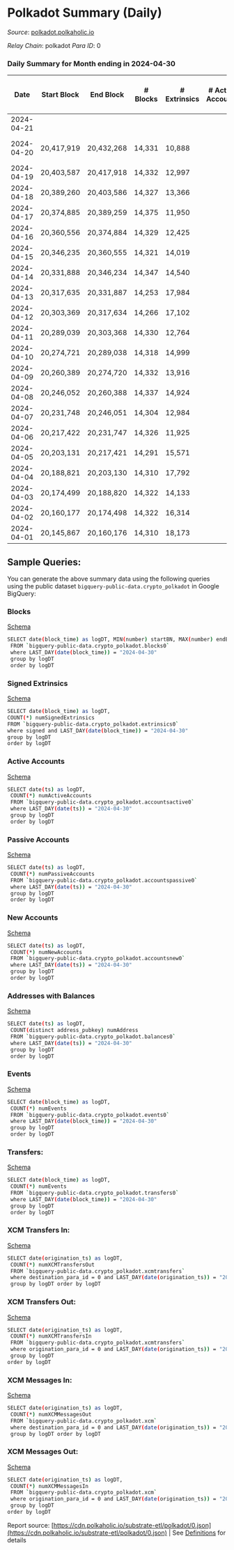 # Polkadot Summary (Daily)

_Source_: [polkadot.polkaholic.io](https://polkadot.polkaholic.io)

*Relay Chain*: polkadot
*Para ID*: 0



### Daily Summary for Month ending in 2024-04-30


| Date    | Start Block | End Block | # Blocks | # Extrinsics | # Active Accounts | # Passive Accounts | # New Accounts | # Addresses | # Events  | # Transfers ($USD) | # XCM Transfers In ($USD) | # XCM Transfers Out ($USD) | # XCM In | # XCM Out | Issues |
|---------|-------------|-----------|----------|--------------|-------------------|--------------------|----------------|-------------|-----------|--------------------|---------------------------|----------------------------|----------|-----------|--------|
| 2024-04-21 |  |  |  |  |  |  |  |  |  |   |   |   |  |  |  |
| 2024-04-20 | 20,417,919 | 20,432,268 | 14,331 | 10,888 |  |  |  |  | 772,477 | 11,945 ($4,674,700.92) |   |   |  |  | 19 missing (0.13%) |
| 2024-04-19 | 20,403,587 | 20,417,918 | 14,332 | 12,997 |  |  |  |  | 778,170 | 15,617  |   |   |  |  |  |
| 2024-04-18 | 20,389,260 | 20,403,586 | 14,327 | 13,366 |  |  |  |  | 787,829 | 11,558  |   |   |  |  |  |
| 2024-04-17 | 20,374,885 | 20,389,259 | 14,375 | 11,950 |  |  |  |  | 769,305 | 13,090  |   |   |  |  |  |
| 2024-04-16 | 20,360,556 | 20,374,884 | 14,329 | 12,425 |  |  |  | 1,327,982 | 791,082 | 12,917  |   |   |  |  |  |
| 2024-04-15 | 20,346,235 | 20,360,555 | 14,321 | 14,019 |  |  |  | 1,327,281 | 807,761 | 16,291  |   |   |  |  |  |
| 2024-04-14 | 20,331,888 | 20,346,234 | 14,347 | 14,540 |  |  |  | 1,326,566 | 813,770 | 16,688  |   |   |  |  |  |
| 2024-04-13 | 20,317,635 | 20,331,887 | 14,253 | 17,984 |  |  |  | 1,325,820 | 843,241 | 20,304  |   |   |  |  |  |
| 2024-04-12 | 20,303,369 | 20,317,634 | 14,266 | 17,102 |  |  |  | 1,325,087 | 836,609 | 19,430  |   |   |  |  |  |
| 2024-04-11 | 20,289,039 | 20,303,368 | 14,330 | 12,764 |  |  |  | 1,324,417 | 797,172 | 15,276  |   |   |  |  |  |
| 2024-04-10 | 20,274,721 | 20,289,038 | 14,318 | 14,999 |  |  |  | 1,323,881 | 812,486 | 28,090  |   |   |  |  |  |
| 2024-04-09 | 20,260,389 | 20,274,720 | 14,332 | 13,916 |  |  |  | 1,323,114 | 804,716 | 15,459  |   |   |  |  |  |
| 2024-04-08 | 20,246,052 | 20,260,388 | 14,337 | 14,924 |  |  |  | 1,322,447 | 822,179 | 16,205  |   |   |  |  |  |
| 2024-04-07 | 20,231,748 | 20,246,051 | 14,304 | 12,984 |  |  |  | 1,321,738 | 802,584 | 14,329 ($89.46) |   |   |  |  |  |
| 2024-04-06 | 20,217,422 | 20,231,747 | 14,326 | 11,925 |  |  |  | 1,321,299 | 788,173 | 12,769  |   |   |  |  |  |
| 2024-04-05 | 20,203,131 | 20,217,421 | 14,291 | 15,571 |  |  |  | 1,320,679 | 818,552 | 15,478 ($2,051.40) |   |   |  |  |  |
| 2024-04-04 | 20,188,821 | 20,203,130 | 14,310 | 17,792 |  |  |  | 1,319,846 | 855,950 | 18,506  |   |   |  |  |  |
| 2024-04-03 | 20,174,499 | 20,188,820 | 14,322 | 14,133 |  |  |  | 1,321,520 | 811,052 | 15,954  |   |   |  |  |  |
| 2024-04-02 | 20,160,177 | 20,174,498 | 14,322 | 16,314 |  |  |  | 1,320,693 | 827,974 | 16,924  |   |   |  |  |  |
| 2024-04-01 | 20,145,867 | 20,160,176 | 14,310 | 18,173 |  |  |  | 1,320,106 | 833,875 | 16,995  |   |   |  |  |  |

## Sample Queries:
You can generate the above summary data using the following queries using the public dataset `bigquery-public-data.crypto_polkadot` in Google BigQuery:


### Blocks 

[Schema](https://github.com/colorfulnotion/substrate-etl/blob/main/schema/blocks.json)

```bash
SELECT date(block_time) as logDT, MIN(number) startBN, MAX(number) endBN, COUNT(*) numBlocks 
 FROM `bigquery-public-data.crypto_polkadot.blocks0`  
 where LAST_DAY(date(block_time)) = "2024-04-30" 
 group by logDT 
 order by logDT
```

### Signed Extrinsics 

[Schema](https://github.com/colorfulnotion/substrate-etl/blob/main/schema/extrinsics.json)

```bash
SELECT date(block_time) as logDT, 
COUNT(*) numSignedExtrinsics 
FROM `bigquery-public-data.crypto_polkadot.extrinsics0`  
where signed and LAST_DAY(date(block_time)) = "2024-04-30" 
group by logDT 
order by logDT
```

### Active Accounts 

[Schema](https://github.com/colorfulnotion/substrate-etl/blob/main/schema/accountsactive.json)

```bash
SELECT date(ts) as logDT, 
 COUNT(*) numActiveAccounts 
 FROM `bigquery-public-data.crypto_polkadot.accountsactive0` 
 where LAST_DAY(date(ts)) = "2024-04-30" 
 group by logDT 
 order by logDT
```

### Passive Accounts 

[Schema](https://github.com/colorfulnotion/substrate-etl/blob/main/schema/accountspassive.json)

```bash
SELECT date(ts) as logDT, 
 COUNT(*) numPassiveAccounts 
 FROM `bigquery-public-data.crypto_polkadot.accountspassive0` 
 where LAST_DAY(date(ts)) = "2024-04-30" 
 group by logDT 
 order by logDT
```

### New Accounts 

[Schema](https://github.com/colorfulnotion/substrate-etl/blob/main/schema/accountsnew.json)

```bash
SELECT date(ts) as logDT, 
 COUNT(*) numNewAccounts 
 FROM `bigquery-public-data.crypto_polkadot.accountsnew0` 
 where LAST_DAY(date(ts)) = "2024-04-30" 
 group by logDT
 order by logDT
```

### Addresses with Balances 

[Schema](https://github.com/colorfulnotion/substrate-etl/blob/main/schema/balances.json)

```bash
SELECT date(ts) as logDT,
 COUNT(distinct address_pubkey) numAddress 
 FROM `bigquery-public-data.crypto_polkadot.balances0` 
 where LAST_DAY(date(ts)) = "2024-04-30" 
 group by logDT 
 order by logDT
```

### Events 

[Schema](https://github.com/colorfulnotion/substrate-etl/blob/main/schema/events.json)

```bash
SELECT date(block_time) as logDT, 
 COUNT(*) numEvents 
 FROM `bigquery-public-data.crypto_polkadot.events0` 
 where LAST_DAY(date(block_time)) = "2024-04-30" 
 group by logDT 
 order by logDT
```

### Transfers:

[Schema](https://github.com/colorfulnotion/substrate-etl/blob/main/schema/transfers.json)

```bash
SELECT date(block_time) as logDT, 
 COUNT(*) numEvents 
 FROM `bigquery-public-data.crypto_polkadot.transfers0` 
 where LAST_DAY(date(block_time)) = "2024-04-30" 
 group by logDT 
 order by logDT
```

### XCM Transfers In: 

[Schema](https://github.com/colorfulnotion/substrate-etl/blob/main/schema/xcmtransfers.json)

```bash
SELECT date(origination_ts) as logDT, 
 COUNT(*) numXCMTransfersOut 
 FROM `bigquery-public-data.crypto_polkadot.xcmtransfers` 
 where destination_para_id = 0 and LAST_DAY(date(origination_ts)) = "2024-04-30" 
 group by logDT order by logDT
```

### XCM Transfers Out: 

[Schema](https://github.com/colorfulnotion/substrate-etl/blob/main/schema/xcmtransfers.json)

```bash
SELECT date(origination_ts) as logDT, 
 COUNT(*) numXCMTransfersIn 
 FROM `bigquery-public-data.crypto_polkadot.xcmtransfers` 
 where origination_para_id = 0 and LAST_DAY(date(origination_ts)) = "2024-04-30" 
 group by logDT 
order by logDT
```

### XCM Messages In: 

[Schema](https://github.com/colorfulnotion/substrate-etl/blob/main/schema/xcm.json)

```bash
SELECT date(origination_ts) as logDT, 
 COUNT(*) numXCMMessagesOut 
 FROM `bigquery-public-data.crypto_polkadot.xcm` 
 where destination_para_id = 0 and LAST_DAY(date(origination_ts)) = "2024-04-30" 
 group by logDT order by logDT
```

### XCM Messages Out: 

[Schema](https://github.com/colorfulnotion/substrate-etl/blob/main/schema/xcm.json)

```bash
SELECT date(origination_ts) as logDT, 
 COUNT(*) numXCMMessagesIn 
 FROM `bigquery-public-data.crypto_polkadot.xcm` 
 where origination_para_id = 0 and LAST_DAY(date(origination_ts)) = "2024-04-30" 
 group by logDT 
order by logDT
```


Report source: [https://cdn.polkaholic.io/substrate-etl/polkadot/0.json](https://cdn.polkaholic.io/substrate-etl/polkadot/0.json) | See [Definitions](/DEFINITIONS.md) for details
